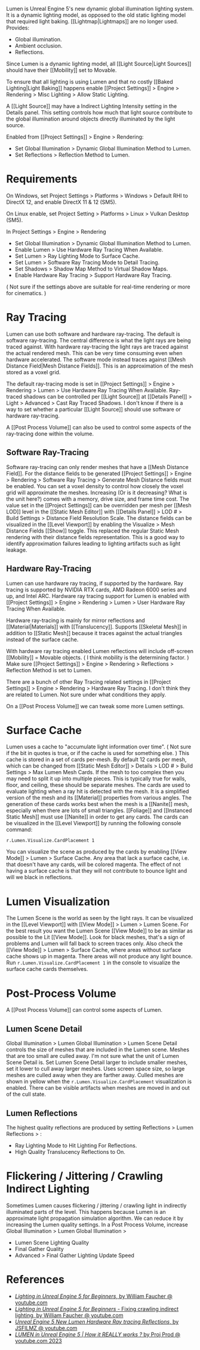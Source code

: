 Lumen is Unreal Engine 5's new dynamic global illumination lighting system.
It is a dynamic lighting model, as opposed to the old static lighting model that required light baking.
[[Lightmap|Lightmaps]] are no longer used.
Provides:
- Global illumination.
- Ambient occlusion.
- Reflections.

Since Lumen is a dynamic lighting model, all [[Light Source|Light Sources]] should have their [[Mobility]] set to Movable.

To ensure that all lighting is using Lumen and that no costly [[Baked Lighting|Light Baking]] happens enable [[Project Settings]] > Engine > Rendering > Misc Lighting > Allow Static Lighting.

A [[Light Source]] may have a Indirect Lighting Intensity setting in the Details panel.
This setting controls how much that light source contribute to the global illumination around objects directly illuminated by the light source.

Enabled from [[Project Settings]] > Engine > Rendering:
- Set Global Illumination > Dynamic Global Illumination Method to Lumen.
- Set Reflections > Reflection Method to Lumen.

# Requirements

On Windows, set Project Settings > Platforms > Windows > Default RHI to DirectX 12,
and enable DirectX 11 & 12 (SM5).

On Linux enable, set Project Setting > Platforms > Linux > Vulkan Desktop (SM5).

In Project Settings > Engine > Rendering
- Set Global Illumination > Dynamic Global Illumination Method to Lumen.
- Enable Lumen > Use Hardware Ray Tracing When Available.
- Set Lumen > Ray Lighting Mode to Surface Cache.
- Set Lumen > Software Ray Tracing Mode to Detail Tracing.
- Set Shadows > Shadow Map Method to Virtual Shadow Maps.
- Enable Hardware Ray Tracing > Support Hardware Ray Tracing.

(
Not sure if the settings above are suitable for real-time rendering or more for cinematics.
)


# Ray Tracing

Lumen can use both software and hardware ray-tracing.
The default is software ray-tracing.
The central difference is what the light rays are being traced against.
With hardware ray-tracing the light rays are traced against the actual rendered mesh.
This can be very time consuming even when hardware accelerated.
The software mode instead traces against [[Mesh Distance Field|Mesh Distance Fields]].
This is an approximation of the mesh stored as a voxel grid.

The default ray-tracing mode is set in [[Project Settings]] > Engine > Rendering > Lumen > Use Hardware Ray Tracing When Available.
Ray-traced shadows can be controlled per [[Light Source]] at [[Details Panel]] > Light > Advanced > Cast Ray Traced Shadows.
I don't know if there is a way to set whether a particular [[Light Source]] should use software or hardware ray-tracing.

A [[Post Process Volume]] can also be used to control some aspects of the ray-tracing done within the volume.

## Software Ray-Tracing

Software ray-tracing can only render meshes that have a [[Mesh Distance Field]].
For the distance fields to be generated [[Project Settings]] > Engine > Rendering > Software Ray Tracing > Generate Mesh Distance fields must be enabled.
You can set a voxel density to control how closely the voxel grid will approximate the meshes.
Increasing (Or is it decreasing? What is the unit here?) comes with a memory, drive size, and frame time cost.
The value set in the [[Project Settings]] can be overridden per mesh per [[Mesh LOD]] level in the [[Static Mesh Editor]] with [[Details Panel]] > LOD # > Build Settings > Distance Field Resolution Scale.
The distance fields can be visualized in the [[Level Viewport]] by enabling the Visualize > Mesh Distance Fields [[Show]] toggle.
This replaced the regular Static Mesh rendering with their distance fields representation.
This is a good way to identify approximation failures leading to lighting artifacts such as light leakage.

## Hardware Ray-Tracing

Lumen can use hardware ray tracing, if supported by the hardware.
Ray tracing is supported by NVIDIA RTX cards, AMD Radeon 6000 series and up, and Intel ARC.
Hardware ray tracing support for Lumen is enabled with [[Project Settings]] > Engine > Rendering > Lumen > User Hardware Ray Tracing When Available.

Hardware ray-tracing is mainly for mirror reflections and [[Material|Materials]] with [[Translucency]].
Supports [[Skeletal Mesh]] in addition to [[Static Mesh]] because it traces against the actual triangles instead of the surface cache.

With hardware ray tracing enabled Lumen reflections will include off-screen [[Mobility]] = Movable objects.
(
I think mobility is the determining factor.
)
Make sure [[Project Settings]] > Engine > Rendering > Reflections > Reflection Method is set to Lumen.

There are a bunch of other Ray Tracing related settings in [[Project Settings]] > Engine > Rendering > Hardware Ray Tracing.
I don't think they are related to Lumen.
Not sure under what conditions they apply.

On a [[Post Process Volume]] we can tweak some more Lumen settings.


# Surface Cache

Lumen uses a cache to "accumulate light information over time".
(
Not sure if the bit in quotes is true, or if the cache is used for something else.
)
This cache is stored in a set of cards per-mesh.
By default 12 cards per mesh, which can be changed from [[Static Mesh Editor]] > Details > LOD # > Build Settings > Max Lumen Mesh Cards.
If the mesh to too complex then you may need to split it up into multiple pieces.
This is typically true for walls, floor, and ceiling, these should be separate meshes.
The cards are used to evaluate lighting when a ray hit is detected with the mesh.
It is a simplified version of the mesh and its [[Material]] properties from various angles.
The generation of these cards works best when the mesh is a [[Nanite]] mesh, especially when there are lots of small triangles.
[[Foliage]] and [[Instanced Static Mesh]] must use [[Nanite]] in order to get any cards.
The cards can be visualized in the [[Level Viewport]] by running the following console command:
```
r.Lumen.Visualize.CardPlacement 1
```
You can visualize the scene as produced by the cards by enabling [[View Mode]] > Lumen > Surface Cache.
Any area that lack a surface cache, i.e. that doesn't have any cards, will be colored magenta.
The effect of not having a surface cache is that they will not contribute to bounce light and will we black in reflections.


# Lumen Visualization

The Lumen Scene is the world as seen by the light rays.
It can be visualized in the [[Level Viewport]] with [[View Mode]] > Lumen > Lumen Scene.
For the best result you want the Lumen Scene [[View Mode]] to be as similar as possible to the Lit [[View Mode]].
Look for black meshes, that's a sign of problems and Lumen will fall back to screen traces only.
Also check the [[View Mode]] > Lumen > Surface Cache, where areas without surface cache shows up in magenta.
There areas will not produce any light bounce.
Run `r.Lumen.Visualize.CardPlacement 1` in the console to visualize the surface cache cards themselves.


# Post-Process Volume

A [[Post Process Volume]] can control some aspects of Lumen.

## Lumen Scene Detail

Global Illumination > Lumen Global Illumination > Lumen Scene Detail controls the size of meshes that are included in the Lumen scene.
Meshes that are too small are culled away.
I'm not sure what the unit of Lumen Scene Detail is.
Set Lumen Scene Detail larger to include smaller meshes, set it lower to cull away larger meshes.
Uses screen space size, so large meshes are culled away when they are farther away.
Culled meshes are shown in yellow when the `r.Lumen.Visualize.CardPlacement` visualization is enabled.
There can be visible artifacts when meshes are moved in and out of the cull state.

## Lumen Reflections

The highest quality reflections are produced by setting Reflections > Lumen Reflections > :
- Ray Lighting Mode to Hit Lighting For Reflections.
- High Quality Translucency Reflections to On.

# Flickering / Jittering / Crawling Indirect Lighting

Sometimes Lumen causes flickering / jittering / crawling light in indirectly illuminated parts of the level.
This happens because Lumen is an approximate light propagation simulation algorithm.
We can reduce it by increasing the Lumen quality settings.
In a Post Process Volume, increase Global Illumination > Lumen Global Illumination >
- Lumen Scene Lighting Quality
- Final Gather Quality
- Advanced > Final Gather Lighting Update Speed

# References

- [_Lighting in Unreal Engine 5 for Beginners_, by William Faucher @ youtube.com](https://www.youtube.com/watch?v=fSbBsXbjxPo)
- [_Lighting in Unreal Engine 5 for Beginners_ - Fixing crawling indirect lighting, by William Faucher @ youtube.com](https://youtu.be/fSbBsXbjxPo?t=2185)
- [_Unreal Engine 5 New Lumen Hardware Ray tracing Reflections_, by JSFILMZ @ youtube.com](https://www.youtube.com/watch?v=rQ0zJFgdqHE)
- [_LUMEN in Unreal Engine 5 | How it REALLY works ?_ by Proj Prod @ youtube.com 2023](https://www.youtube.com/watch?v=HZFBUhusQn4)

